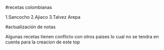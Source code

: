#recetas colombianas

1.Sancocho
2.Ajiaco
3.Talvez Arepa

#actualización de notas

Algunas recetas tienen conflicto con otros paises lo cual no se tendra en cuenta para la creacion de este top
